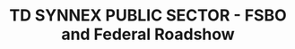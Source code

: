 ---
title: "TD SYNNEX PUBLIC SECTOR - FSBO and Federal Roadshow"
organizer: "TD Synnex"
url-link: "https://web.cvent.com/event/930e18fc-c09f-43ca-afa2-b443aa65d46a/summary"
description: "Celebrate Federal Buying Season with TD SYNNEX Public Sector and Prepare Your Federal Business with the Latest Insights from TD SYNNEX
 
Pick one or BOTH events!
 
F.B.S.O.
The TD SYNNEX Public Sector team invites you to attend the Federal Buying Season Opener on July 19th at the Stoney Town Winery in Leesburg, VA. This annual evening event will be held from 5:30pm to 8:30pm to give you a chance to relax and make valuable connections for the season ahead!
 
Federal Roadshow
On July 20th, we will get down to business with the TD SYNNEX Public Sector Federal Roadshow! We will kick-off the day at 10:00am with valuable information from our TD SYNNEX Public Sector team, Guest Speakers (Joanne Woytek, Program Director, SEWP), and vendors. Together, we will look ahead on how to succeed and ways we can collaborate on going farther in 2023!
 
Together, we’ll hear from our key federal vendors about:
How their solutions can help you navigate the current market
Growing your federal customers’ network capabilities
How to navigate contracts like SEWP and GSA
After the presentations, we’ll finish the day with a special networking event, cocktails and dinner"
start-time: "2023-07-19T16:45:00-00:00"
end-time: "2023-07-19T20:30:00-00:00"
event-type: "In-person"
gov-only: "false"
is-external: "true"
---